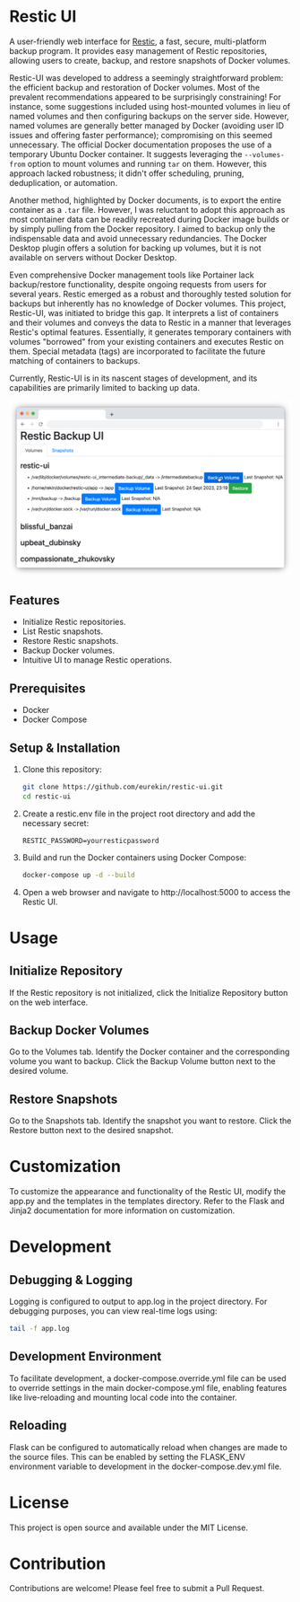 # Restic UI

A user-friendly web interface for [Restic](https://restic.net/), a fast, secure, multi-platform backup program. It provides easy management of Restic repositories, allowing users to create, backup, and restore snapshots of Docker volumes.

Restic-UI was developed to address a seemingly straightforward problem: the efficient backup and restoration of Docker volumes. Most of the prevalent recommendations appeared to be surprisingly constraining! For instance, some suggestions included using host-mounted volumes in lieu of named volumes and then configuring backups on the server side. However, named volumes are generally better managed by Docker (avoiding user ID issues and offering faster performance); compromising on this seemed unnecessary. The official Docker documentation proposes the use of a temporary Ubuntu Docker container. It suggests leveraging the `--volumes-from` option to mount volumes and running `tar` on them. However, this approach lacked robustness; it didn't offer scheduling, pruning, deduplication, or automation.

Another method, highlighted by Docker documents, is to export the entire container as a `.tar` file. However, I was reluctant to adopt this approach as most container data can be readily recreated during Docker image builds or by simply pulling from the Docker repository. I aimed to backup only the indispensable data and avoid unnecessary redundancies. The Docker Desktop plugin offers a solution for backing up volumes, but it is not available on servers without Docker Desktop. 

Even comprehensive Docker management tools like Portainer lack backup/restore functionality, despite ongoing requests from users for several years. Restic emerged as a robust and thoroughly tested solution for backups but inherently has no knowledge of Docker volumes. This project, Restic-UI, was initiated to bridge this gap. It interprets a list of containers and their volumes and conveys the data to Restic in a manner that leverages Restic's optimal features. Essentially, it generates temporary containers with volumes "borrowed" from your existing containers and executes Restic on them. Special metadata (tags) are incorporated to facilitate the future matching of containers to backups.

Currently, Restic-UI is in its nascent stages of development, and its capabilities are primarily limited to backing up data.

![Restic UI backup](doc/restic_volumes.png)

## Features

- Initialize Restic repositories.
- List Restic snapshots.
- Restore Restic snapshots.
- Backup Docker volumes.
- Intuitive UI to manage Restic operations.

## Prerequisites

- Docker
- Docker Compose 

## Setup & Installation

1. Clone this repository:

    ```sh
    git clone https://github.com/eurekin/restic-ui.git
    cd restic-ui
    ```

2. Create a restic.env file in the project root directory and add the necessary secret:

    ```env
    RESTIC_PASSWORD=yourresticpassword
    ```

3. Build and run the Docker containers using Docker Compose:

    ```sh
    docker-compose up -d --build
    ```

4. Open a web browser and navigate to http://localhost:5000 to access the Restic UI.


# Usage

## Initialize Repository

If the Restic repository is not initialized, click the Initialize Repository button on the web interface.

## Backup Docker Volumes
Go to the Volumes tab.
Identify the Docker container and the corresponding volume you want to backup.
Click the Backup Volume button next to the desired volume.

## Restore Snapshots

Go to the Snapshots tab.
Identify the snapshot you want to restore.
Click the Restore button next to the desired snapshot.

# Customization

To customize the appearance and functionality of the Restic UI, modify the app.py and the templates in the templates directory. Refer to the Flask and Jinja2 documentation for more information on customization.

# Development

## Debugging & Logging

Logging is configured to output to app.log in the project directory. For debugging purposes, you can view real-time logs using:

```sh
tail -f app.log
```

## Development Environment

To facilitate development, a docker-compose.override.yml file can be used to override settings in the main docker-compose.yml file, enabling features like live-reloading and mounting local code into the container.

## Reloading

Flask can be configured to automatically reload when changes are made to the source files. This can be enabled by setting the FLASK_ENV environment variable to development in the docker-compose.dev.yml file.

# License

This project is open source and available under the MIT License.

# Contribution

Contributions are welcome! Please feel free to submit a Pull Request.